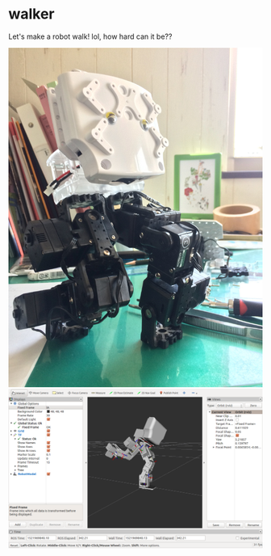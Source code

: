 # walker
Let's make a robot walk! lol, how hard can it be??

![](IMG_5742.jpg)
![](walker_rviz.png)
